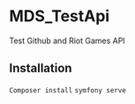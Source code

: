 # MDS_TestApi
Test Github and Riot Games API

## Installation
```Composer install```
```symfony serve```
